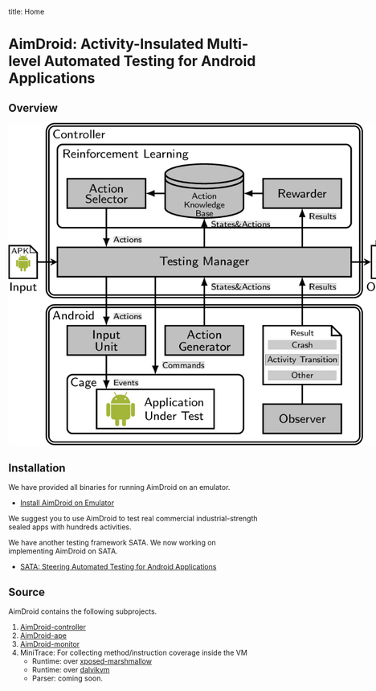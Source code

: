 title: Home

# AimDroid: Activity-Insulated Multi-level Automated Testing for Android Applications


## Overview



<img class="img-responsive" style="margin:0 auto;max-width:800px;height:auto;" src="overview.png" alt="Overview"/>



## Installation

We have provided all binaries for running AimDroid on an emulator.

* [Install AimDroid on Emulator](./install-AimDroid-on-an-emulator.html)

We suggest you to use AimDroid to test real commercial industrial-strength sealed apps with hundreds activities.

We have another testing framework SATA. We now working on implementing AimDroid on SATA.

* [SATA: Steering Automated Testing for Android Applications](http://gutianxiao.com/sata)


## Source

AimDroid contains the following subprojects.

1. [AimDroid-controller](https://github.com/icsnju/AimDroid-controller)
2. [AimDroid-ape](https://github.com/icsnju/AimDroid-ape)
3. [AimDroid-monitor](https://github.com/icsnju/AimDroid-monitor)
4. MiniTrace: For collecting method/instruction coverage inside the VM
    * Runtime: over [xposed-marshmallow](https://github.com/icsnju/minitrace-on-xposed-marshmallow)
    * Runtime: over [dalvikvm](https://github.com/icsnju/minitrace-on-dalvikvm)
    * Parser: coming soon.


